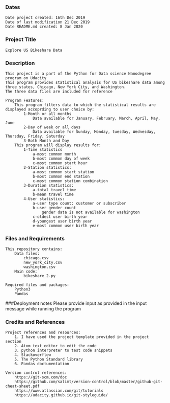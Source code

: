 ### Dates
	Date project created: 16th Dec 2019
	Date of last modification 21 Dec 2019
	Date README.md created: 8 Jan 2020

### Project Title
	Explore US Bikeshare Data

### Description
	This project is a part of the Python for Data science Nanodegree program on Udacity
	This program provides statistical analysis for US bikeshare data among three states, Chicago, New York City, and Washington.
	The three data files are included for reference

	Program Features:
		This program filters data to which the statistical results are displayed accoprding to user choice by:
			1-Month or all months 
				Data available for January, February, March, April, May, June
			2-Day of week or all days
				Data available for Sunday, Monday, tuesday, Wednesday, Thursday, Friday, Saturday
			3-Both Month and Day
		This program will display results for:
			1-Time statistics
				a-most common month
				b-most common day of week
				c-most common start hour
			2-Station statistics:
				a-most common start station
				b-most common end station
				c-most common station combination
			3-Duration statistics:
				a-total travel time
				b-mean travel time
			4-User statistics:
				a-user type count: customer or subscriber
				b-user gender count
					gender data is not available for washington
				c-oldest user birth year
				d-youngest user birth year
				e-most common user birth year
			
### Files and Requirements
	This repository contains:
		Data files:
			chicago.csv
			new_york_city.csv
			washington.csv
		Main code:
			bikeshare_2.py

	Required files and packages:
		Python3
		Pandas

###Deployment notes
	Please provide input as provided in the input message while running the program

### Credits and References
	Project references and resources:
		1. I have used the project template provided in the project section
		2. Atom text editor to edit the code
		3. python interpreter to test code snippets
		4. Stackoverflow
		5. The Python Standard library
		6. Pandas doctumentation
	
	Version control references:
		https://git-scm.com/doc 
		https://github.com/salimt/version-control/blob/master/github-git-cheat-sheet.pdf 
		https://www.atlassian.com/git/tutorials 
		https://udacity.github.io/git-styleguide/ 
